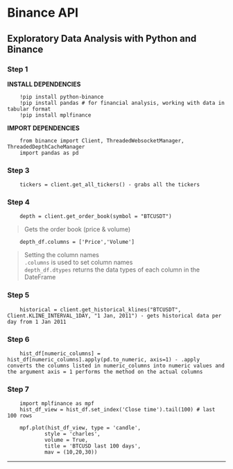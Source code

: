 # Binance API  

## Exploratory Data Analysis with Python and Binance  

### Step 1  

**INSTALL DEPENDENCIES**  

        !pip install python-binance  
        !pip install pandas # for financial analysis, working with data in tabular format  
        !pip install mplfinance  

**IMPORT DEPENDENCIES**  

        from binance import Client, ThreadedWebsocketManager, ThreadedDepthCacheManager  
        import pandas as pd  
        
### Step 3  

        tickers = client.get_all_tickers() - grabs all the tickers  

### Step 4  

        depth = client.get_order_book(symbol = "BTCUSDT")  

> Gets the order book (price & volume)  

        depth_df.columns = ['Price','Volume']  

> Setting the column names  
> `.columns` is used to set column names  
> `depth_df.dtypes` returns the data types of each column in the DateFrame  

### Step 5  

        historical = client.get_historical_klines("BTCUSDT", Client.KLINE_INTERVAL_1DAY, "1 Jan, 2011") - gets historical data per day from 1 Jan 2011  
        
### Step 6  

        hist_df[numeric_columns] = hist_df[numeric_columns].apply(pd.to_numeric, axis=1) - .apply converts the columns listed in numeric_columns into numeric values and the argument axis = 1 performs the method on the actual columns  

### Step 7  

        import mplfinance as mpf  
        hist_df_view = hist_df.set_index('Close time').tail(100) # last 100 rows  

        mpf.plot(hist_df_view, type = 'candle', 
                style = 'charles', 
                volume = True,
                title = 'BTCUSD last 100 days',
                mav = (10,20,30))  

---
